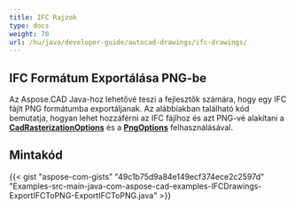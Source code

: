 ```yaml
---
title: IFC Rajzok
type: docs
weight: 70
url: /hu/java/developer-guide/autocad-drawings/ifc-drawings/
---
```


## **IFC Formátum Exportálása PNG-be**

Az Aspose.CAD Java-hoz lehetővé teszi a fejlesztők számára, hogy egy IFC fájlt PNG formátumba exportáljanak. Az alábbiakban található kód bemutatja, hogyan lehet hozzáférni az IFC fájlhoz és azt PNG-vé alakítani a [**CadRasterizationOptions**](https://reference.aspose.com/cad/java/com.aspose.cad.imageoptions/CadRasterizationOptions) és a [**PngOptions**](https://reference.aspose.com/cad/java/com.aspose.cad.imageoptions/PngOptions) felhasználásával.

## Mintakód

{{< gist "aspose-com-gists" "49c1b75d9a84e149ecf374ece2c2597d" "Examples-src-main-java-com-aspose-cad-examples-IFCDrawings-ExportIFCToPNG-ExportIFCToPNG.java" >}}
